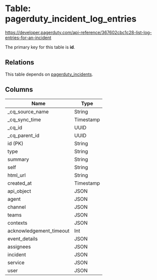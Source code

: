 # Table: pagerduty_incident_log_entries

https://developer.pagerduty.com/api-reference/367602cbc1c28-list-log-entries-for-an-incident

The primary key for this table is **id**.

## Relations

This table depends on [pagerduty_incidents](pagerduty_incidents.md).

## Columns

| Name          | Type          |
| ------------- | ------------- |
|_cq_source_name|String|
|_cq_sync_time|Timestamp|
|_cq_id|UUID|
|_cq_parent_id|UUID|
|id (PK)|String|
|type|String|
|summary|String|
|self|String|
|html_url|String|
|created_at|Timestamp|
|api_object|JSON|
|agent|JSON|
|channel|JSON|
|teams|JSON|
|contexts|JSON|
|acknowledgement_timeout|Int|
|event_details|JSON|
|assignees|JSON|
|incident|JSON|
|service|JSON|
|user|JSON|